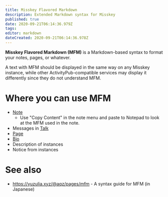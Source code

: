 ```yaml
---
title: Misskey Flavored Markdown
description: Extended Markdown syntax for Misskey
published: true
date: 2020-09-21T06:14:36.979Z
tags: 
editor: markdown
dateCreated: 2020-09-21T06:14:36.978Z
---
```


**Misskey Flavored Markdown (MFM)** is a Markdown-based syntax to format your notes, pages, or whatever.

A text with MFM should be displayed in the same way on any Misskey instance, while other ActivityPub-compatible services may display it differently since they do not understand MFM.

# Where you can use MFM
- [Note](/function/note)
  * Use "Copy Content" in the note menu and paste to Notepad to look at the MFM used in the note.
- Messages in [Talk](/function/messaging)
- [Page](/function/page)
- [Bio](/function/user_profile)
- Description of instances
- Notice from instances

<!-- todo: add syntax explanation -->

# See also
- https://yuzulia.xyz/@aqz/pages/mfm - A syntax guide for MFM (in Japanese)
